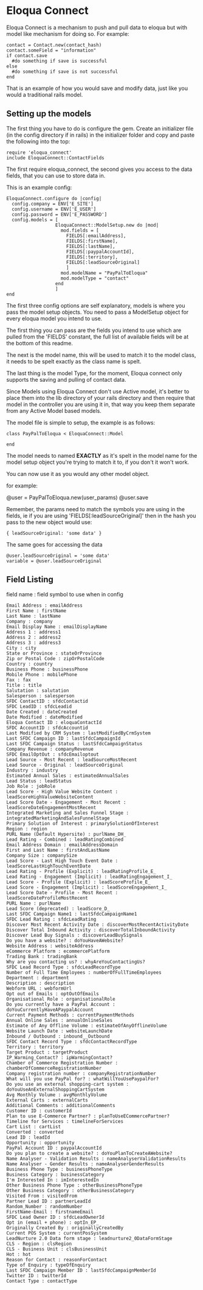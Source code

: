 Eloqua Connect
==============

Eloqua Connect is a mechanism to push and pull data to eloqua but with model like mechanism for doing so. For example:

    contact = Contact.new(contact_hash)
    contact.someField = "information"
    if contact.save
      #do something if save is successful
    else
      #do something if save is not successful
    end

That is an example of how you would save and modify data, just like you would a traditional rails model.

Setting up the models
---------------------

The first thing you have to do is configure the gem. Create an initializer file (in the config directory if in rails)
in the initializer folder and copy and paste the following into the top:

    require 'eloqua_connect'
    include EloquaConnect::ContactFields

The first require eloqua_connect, the second gives you access to the data fields, that you can use to store data in.

This is an example config:

    EloquaConnect.configure do |config|
      config.company = ENV['E_SITE']
      config.username = ENV['E_USER']
      config.password = ENV['E_PASSWORD']
      config.models = [
                      EloquaConnect::ModelSetup.new do |mod|
                        mod.fields = [
                          FIELDS[:emailAddress],
                          FIELDS[:firstName],
                          FIELDS[:lastName],
                          FIELDS[:paypalAccountId],
                          FIELDS[:territory],
                          FIELDS[:leadSourceOriginal]
                          ]
                        mod.modelName = "PayPalToEloqua"
                        mod.modelType = "contact"
                      end
                      ]
    end

The first three config options are self explanatory, models is where you pass the model setup objects.
You need to pass a ModelSetup object for every eloqua model you intend to use.

The first thing you can pass are the fields you intend to use which are pulled from the 'FIELDS' constant, the full list of available fields will be at the bottom of this readme.

The next is the model name, this will be used to match it to the model class, it needs to be spelt exactly as the class name is spelt.

The last thing is the model Type, for the moment, Eloqua connect only supports the saving and pulling of contact data.

Since Models using Eloqua Connect don't use Active model, it's better to place them into the lib directory of your rails directory and then require that model in the controller you are using it in, that way you keep them separate from any Active Model based models.

The model file is simple to setup, the example is as follows:

    class PayPalToEloqua < EloquaConnect::Model

    end

The model needs to named **EXACTLY** as it's spelt in the model name for the model setup object you're trying to match it to, if you don't it won't work.

You can now use it as you would any other model object.

for example:

   @user = PayPalToEloqua.new(user_params)
   @user.save

Remember, the params need to match the symbols you are using in the fields, ie if you are using 'FIELDS[:leadSourceOriginal]' then in the hash you pass to the new object would use:

    { leadSourceOriginal: 'some data' }

The same goes for accessing the data

    @user.leadSourceOriginal = 'some data'
    variable = @user.leadSourceOriginal


Field Listing
-------------
field name : field symbol to use when in config

    Email Address : emailAddress
    First Name : firstName
    Last Name : lastName
    Company : company
    Email Display Name : emailDisplayName
    Address 1 : address1
    Address 2 : address2
    Address 3 : address3
    City : city
    State or Province : stateOrProvince
    Zip or Postal Code : zipOrPostalCode
    Country : country
    Business Phone : businessPhone
    Mobile Phone : mobilePhone
    Fax : fax
    Title : title
    Salutation : salutation
    Salesperson : salesperson
    SFDC ContactID : sfdcContactid
    SFDC LeadID : sfdcLeadid
    Date Created : dateCreated
    Date Modified : dateModified
    Eloqua Contact ID : eloquaContactId
    SFDC AccountID : sfdcAccountid
    Last Modified by CRM System : lastModifiedByCrmSystem
    Last SFDC Campaign ID : lastSfdcCampaignId
    Last SFDC Campaign Status : lastSfdcCampaignStatus
    Company Revenue : companyRevenue
    SFDC EmailOptOut : sfdcEmailoptout
    Lead Source - Most Recent : leadSourceMostRecent
    Lead Source - Original : leadSourceOriginal
    Industry : industry
    Estimated Annual Sales : estimatedAnnualSales
    Lead Status : leadStatus
    Job Role : jobRole
    Lead Score - High Value Website Content : leadScoreHighValueWebsiteContent
    Lead Score Date - Engagement - Most Recent : leadScoreDateEngagementMostRecent
    Integrated Marketing and Sales Funnel Stage : integratedMarketingAndSalesFunnelStage
    Primary Solution of Interest : primarySolutionOfInterest
    Region : region
    PURL Name (Default Hypersite) : purlName_DH_
    Lead Rating - Combined : leadRatingCombined
    Email Address Domain : emailAddressDomain
    First and Last Name : firstAndLastName
    Company Size : companySize
    Lead Score - Last High Touch Event Date : leadScoreLastHighTouchEventDate
    Lead Rating - Profile (Explicit) : leadRatingProfile_E_
    Lead Rating - Engagement (Implicit) : leadRatingEngagement_I_
    Lead Score - Profile (Explicit) : leadScoreProfile_E_
    Lead Score - Engagement (Implicit) : leadScoreEngagement_I_
    Lead Score Date - Profile - Most Recent : leadScoreDateProfileMostRecent
    PURL Name : purlName
    Lead Score (deprecated) : leadScore_D_
    Last SFDC Campaign Name1 : lastSfdcCampaignName1
    SFDC Lead Rating : sfdcLeadRating
    Discover Most Recent Activity Date : discoverMostRecentActivityDate
    Discover Total Inbound Activity : discoverTotalInboundActivity
    Discover Lead Buy Signals : discoverLeadBuySignals
    Do you have a website? : doYouHaveAWebsite?
    Website Address : websiteAddress
    eCommerce Platform : ecommercePlatform
    Trading Bank : tradingBank
    Why are you contacting us? : whyAreYouContactingUs?
    SFDC Lead Record Type : sfdcLeadRecordType
    Number of Full Time Employees : numberOfFullTimeEmployees
    Department : department
    Description : description
    Webform URL : webformUrl
    Opt out of Emails : optOutOfEmails
    Organisational Role : organisationalRole
    Do you currently have a PayPal Account : doYouCurrentlyHaveAPaypalAccount
    Current Payment Methods : currentPaymentMethods
    Annual Online Sales : annualOnlineSales
    Estimate of Any Offline Volume : estimateOfAnyOfflineVolume
    Website Launch Date : websiteLaunchDate
    Inbound / Outbound : inbound__Outbound
    SFDC Contact Record Type : sfdcContactRecordType
    Territory : territory
    Target Product : targetProduct
    IP_Warming_Contact? : ipWarmingContact?
    Chamber of Commerce Registration Number : chamberOfCommerceRegistrationNumber
    Company registration number : companyRegistrationNumber
    What will you use PayPal for? : whatWillYouUsePaypalFor?
    Do you use an external shopping-cart system : doYouUseAnExternalShoppingCartSystem
    Avg Monthly Volume : avgMonthlyVolume
    External Carts : externalCarts
    Additional Comments : additionalComments
    Customer ID : customerId
    Plan to use E-Commerce Partner? : planToUseECommercePartner?
    Timeline for Services : timelineForServices
    Cart List : cartList
    Converted : converted
    Lead ID : leadId
    Opportunity : opportunity
    PayPal Account ID : paypalAccountId
    Do you plan to create a website? : doYouPlanToCreateAWebsite?
    Name Analyser - Validation Results : nameAnalyserValidationResults
    Name Analyser - Gender Results : nameAnalyserGenderResults
    Business Phone Type : businessPhoneType
    Business Category : businessCategory
    I'm Interested In : imInterestedIn
    Other Business Phone Type : otherBusinessPhoneType
    Other Business Category : otherBusinessCategory
    Visited From : visitedFrom
    Partner Lead ID : partnerLeadId
    Random_Number : randomNumber
    FirstName-Email : firstnameEmail
    SFDC Lead Owner ID : sfdcLeadOwnerId
    Opt in (email + phone) : optIn_EP_
    Originally Created By : originallyCreatedBy
    Current POS System : currentPosSystem
    LeadNurture 2.0 Data form stage : leadnurture2_0DataFormStage
    CLS - Region : clsRegion
    CLS - Business Unit : clsBusinessUnit
    Hot : hot
    Reason for Contact : reasonForContact
    Type of Enquiry : typeOfEnquiry
    Last SFDC Campaign Member ID : lastSfdcCampaignMemberId
    Twitter ID : twitterId
    Contact Type : contactType




